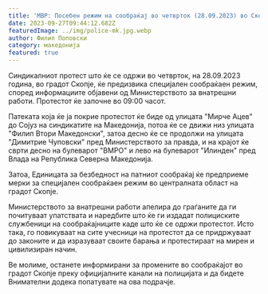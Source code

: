 ```yaml
---
title: 'МВР: Посебен режим на сообраќај во четврток (28.09.2023) во Скопје - 27 СЕПТЕМВРИ 2023'
date: 2023-09-27T09:44:12.682Z
featuredImage: ../img/police-mk.jpg.webp
author: Филип Поповски
category: македонија
featured: true
---
```

Синдикалниот протест што ќе се одржи во четврток, на 28.09.2023 година, во градот Скопје, ќе предизвика специјален сообраќаен режим, според информациите објавени од Министерството за внатрешни работи. Протестот ќе започне во 09:00 часот.

Патеката која ќе ја покрие протестот ќе биде од улицата "Мирче Ацев" до Сојуз на синдикатите на Македонија, потоа ќе се движи низ улицата "Филип Втори Македонски", затоа десно ќе се продолжи на улицата "Димитрие Чуповски" пред Министерството за правда, и на крајот ќе сврти десно на булеварот "ВМРО" и лево на булеварот "Илинден" пред Влада на Република Северна Македонија.

Затоа, Единицата за безбедност на патниот сообраќај ќе предприеме мерки за специјален сообраќаен режим во централната област на градот Скопје. 

Министерството за внатрешни работи апелира до граѓаните да ги почитуваат упатствата и наредбите што ќе ги издадат полициските службеници на сообраќајниците каде што ќе се одржи протестот. Исто така, го повикуваат на сите учесници на протестот да се придржуваат до законите и да изразуваат своите барања и протестираат на мирен и цивилизиран начин.

Ве молиме, останете информирани за промените во сообраќајот во градот Скопје преку официјалните канали на полицијата и да бидете Внимателни додека попатувате на ова подрачје.

